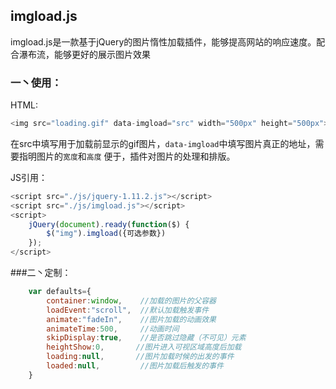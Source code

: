 ## imgload.js
imgload.js是一款基于jQuery的图片惰性加载插件，能够提高网站的响应速度。配合瀑布流，能够更好的展示图片效果  
### 一丶使用：
HTML:
```javascript  
<img src="loading.gif" data-imgload="src" width="500px" height="500px">

```  
在src中填写用于加载前显示的gif图片，`data-imgload`中填写图片真正的地址，需要指明图片的`宽度`和`高度`
便于，插件对图片的处理和排版。


JS引用：

```javascript  
<script src="./js/jquery-1.11.2.js"></script>
<script src="./js/imgload.js"></script>
<script>
    jQuery(document).ready(function($) {
		$("img").imgload({可选参数})
	});	
</script>
```
###二丶定制：
```javascript  
    var defaults={
        container:window,    //加载的图片的父容器
    	loadEvent:"scroll",  //默认加载触发事件
		animate:"fadeIn",    //图片加载的动画效果
		animateTime:500,     //动画时间
		skipDisplay:true,    //是否跳过隐藏（不可见）元素
		heightShow:0,		//图片进入可视区域高度后加载
		loading:null,		//图片加载时候的出发的事件
		loaded:null,		 //图片加载后触发的事件
	}
```


